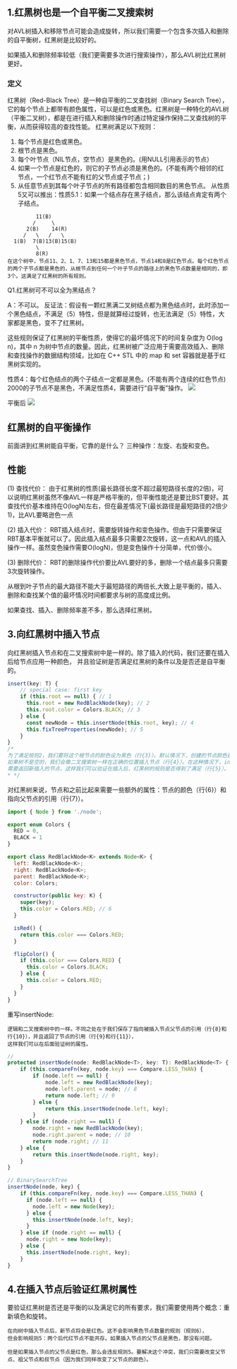 ##  1.红黑树也是一个自平衡二叉搜索树
对AVL树插入和移除节点可能会造成旋转，所以我们需要一个包含多次插入和删除的自平衡树，红黑树是比较好的。

如果插入和删除频率较低（我们更需要多次进行搜索操作），那么AVL树比红黑树更好。

### 定义
红黑树（Red-Black Tree）是一种自平衡的二叉查找树（Binary Search Tree），它的每个节点上都带有颜色属性，可以是红色或黑色。红黑树是一种特化的AVL树（平衡二叉树），都是在进行插入和删除操作时通过特定操作保持二叉查找树的平衡，从而获得较高的查找性能。 
红黑树满足以下规则：
1. 每个节点是红色或黑色。
2. 根节点是黑色。
3. 每个叶节点（NIL节点，空节点）是黑色的。(用NULL引用表示的节点）
4. 如果一个节点是红色的，则它的子节点必须是黑色的。(不能有两个相邻的红节点，一个红节点不能有红的父节点或子节点；)
5. 从任意节点到其每个叶子节点的所有路径都包含相同数目的黑色节点。
从性质5又可以推出：性质5.1：如果一个结点存在黑子结点，那么该结点肯定有两个子结点。
```
         11(B)
        /     \
      2(B)    14(R)
     /   \   /   \
  1(B)  7(B)13(B)15(B)
         \
         8(R)
在这个树中，节点11、2、1、7、13和15都是黑色节点，节点14和8是红色节点。每个红色节点的两个子节点都是黑色的，从根节点到任何一个叶子节点的路径上的黑色节点数量是相同的，即3个。这满足了红黑树的所有规则。

```

Q1.红黑树可不可以全为黑结点？
 
A：不可以。
反证法：假设有一颗红黑满二叉树结点都为黑色结点时，此时添加一个黑色结点，不满足（5）特性，但是就算经过旋转，也无法满足（5）特性，大家都是黑色，变不了红黑树。

这些规则保证了红黑树的平衡性质，使得它的最坏情况下的时间复杂度为 O(log n)，其中 n 为树中节点的数量。因此，红黑树被广泛应用于需要高效插入、删除和查找操作的数据结构领域，比如在 C++ STL 中的 map 和 set 容器就是基于红黑树实现的。

性质4：每个红色结点的两个子结点一定都是黑色。(不能有两个连续的红色节点)
2000的子节点不是黑色，不满足性质4，需要进行“自平衡”操作。
![](../../assets/img-algorithm/红黑1.png)

平衡后
![](../../assets/img-algorithm/红黑2.png)

## 红黑树的自平衡操作
前面讲到红黑树能自平衡，它靠的是什么？
三种操作：左旋、右旋和变色。

## 性能
(1) 查找代价：
由于红黑树的性质(最长路径长度不超过最短路径长度的2倍)，可以说明红黑树虽然不像AVL一样是严格平衡的，但平衡性能还是要比BST要好。其查找代价基本维持在O(logN)左右，但在最差情况下(最长路径是最短路径的2倍少1)，比AVL要略逊色一点

(2) 插入代价：
RBT插入结点时，需要旋转操作和变色操作。但由于只需要保证RBT基本平衡就可以了。因此插入结点最多只需要2次旋转，这一点和AVL的插入操作一样。虽然变色操作需要O(logN)，但是变色操作十分简单，代价很小。

(3) 删除代价：
RBT的删除操作代价要比AVL要好的多，删除一个结点最多只需要3次旋转操作。

从根到叶子节点的最大路径不能大于最短路径的两倍长,大致上是平衡的，插入、删除和查找某个值的最坏情况时间都要求与树的高度成比例。

如果查找、插入、删除频率差不多，那么选择红黑树。


##  3.向红黑树中插入节点
向红黑树插入节点和在二叉搜索树中是一样的。除了插入的代码，我们还要在插入后给节点应用一种颜色，
并且验证树是否满足红黑树的条件以及是否还是自平衡的。
```js
insert(key: T) { 
    // special case: first key
    if (this.root == null) { // 1
      this.root = new RedBlackNode(key); // 2
      this.root.color = Colors.BLACK; // 3
    } else {
      const newNode = this.insertNode(this.root, key); // 4
      this.fixTreeProperties(newNode); // 5
    }
}
/*
为了满足规则2，我们要将这个根节点的颜色设为黑色（行{3}）。默认情况下，创建的节点颜色是红色（行{6}）。
如果树不是空的，我们会像二叉搜索树一样在正确的位置插入节点（行{4}）。在这种情况下，insertNode方法
需要返回新插入的节点，这样我们可以验证在插入后，红黑树的规则是否得到了满足（行{5}）。
* */
```

对红黑树来说，节点和之前比起来需要一些额外的属性：节点的颜色（行{6}）和指向父节点的引用（行{7}）。
```js
import { Node } from './node';

export enum Colors {
  RED = 0,
  BLACK = 1
}

export class RedBlackNode<K> extends Node<K> {
  left: RedBlackNode<K>;
  right: RedBlackNode<K>;
  parent: RedBlackNode<K>;
  color: Colors;

  constructor(public key: K) {
    super(key);
    this.color = Colors.RED; // 6
  }

  isRed() {
    return this.color === Colors.RED;
  }

  flipColor() {
    if (this.color === Colors.RED) {
      this.color = Colors.BLACK;
    } else {
      this.color = Colors.RED;
    }
  }
}
```

重写insertNode:
```
逻辑和二叉搜索树中的一样。不同之处在于我们保存了指向被插入节点父节点的引用（行{8}和行{10}），并且返回了节点的引用（行{9}和行{11}），
这样我们可以在后面验证树的属性。
```

```js
// 
protected insertNode(node: RedBlackNode<T>, key: T): RedBlackNode<T> {
    if (this.compareFn(key, node.key) === Compare.LESS_THAN) {
        if (node.left == null) {
            node.left = new RedBlackNode(key);
            node.left.parent = node; // 8
            return node.left; // 9
        } else {
            return this.insertNode(node.left, key);
        }
    } else if (node.right == null) {
        node.right = new RedBlackNode(key);
        node.right.parent = node; // 10
        return node.right; // 11
    } else {
        return this.insertNode(node.right, key);
    }
}

// BinarySearchTree
insertNode(node, key) {
    if (this.compareFn(key, node.key) === Compare.LESS_THAN) {
      if (node.left == null) {
        node.left = new Node(key);
      } else {
        this.insertNode(node.left, key);
      }
    } else if (node.right == null) {
      node.right = new Node(key);
    } else {
      this.insertNode(node.right, key);
    }
}
```

##  4.在插入节点后验证红黑树属性
要验证红黑树是否还是平衡的以及满足它的所有要求，我们需要使用两个概念：重新填色和旋转。
```
在向树中插入节点后，新节点将会是红色。这不会影响黑色节点数量的规则（规则6），
但会影响规则5：两个后代红节点不能共存。如果插入节点的父节点是黑色，那没有问题。

但是如果插入节点的父节点是红色，那么会违反规则5。要解决这个冲突，我们只需要改变父节点、祖父节点和叔节点（因为我们同样改变了父节点的颜色）。
```


